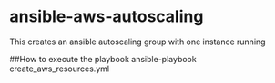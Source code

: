 # ansible-aws-autoscaling
This creates an ansible autoscaling group with one instance running

##How to execute the playbook
ansible-playbook create_aws_resources.yml
